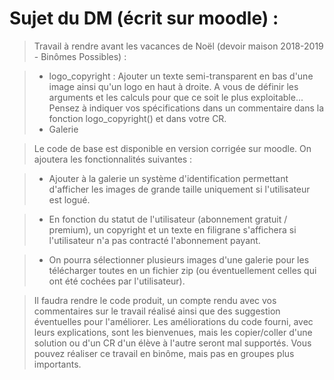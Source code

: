 # Sujet du DM (écrit sur moodle) :
>Travail à rendre avant les vacances de Noël (devoir maison 2018-2019 - Binômes Possibles) :

>* logo_copyright : Ajouter un texte semi-transparent en bas d'une image ainsi qu'un logo en haut à droite. A vous de définir les arguments et les calculs pour que ce soit le plus exploitable... Pensez à indiquer vos spécifications dans un commentaire dans la fonction logo_copyright() et dans votre CR.
>* Galerie 

>Le code de base est disponible en version corrigée sur moodle. On ajoutera les fonctionnalités suivantes :

>- Ajouter à la galerie un système d'identification permettant d'afficher les images de grande taille uniquement si l'utilisateur est logué.

>- En fonction du statut de l'utilisateur (abonnement gratuit / premium), un copyright et un texte en filigrane s'affichera si l'utilisateur n'a pas contracté l'abonnement payant.

>- On pourra sélectionner plusieurs images d'une galerie pour les télécharger toutes en un fichier zip (ou éventuellement celles qui ont été cochées par l'utilisateur).

>Il  faudra rendre le code produit, un compte rendu avec vos commentaires sur le travail réalisé ainsi que des suggestion éventuelles pour l'améliorer. Les améliorations du code fourni, avec leurs explications, sont les bienvenues, mais les copier/coller d'une solution ou d'un CR d'un élève à l'autre seront mal supportés. Vous pouvez réaliser ce travail en binôme, mais pas en groupes plus importants.
